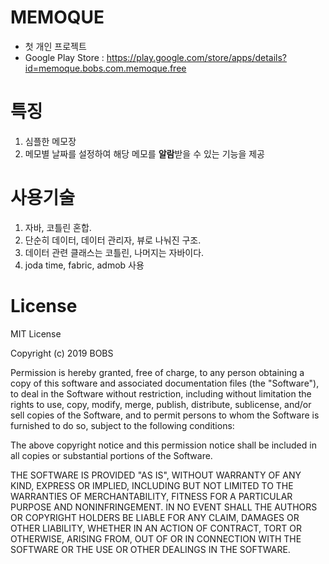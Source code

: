 # MEMOQUE

- 첫 개인 프로젝트
- Google Play Store : https://play.google.com/store/apps/details?id=memoque.bobs.com.memoque.free

# 특징

1. 심플한 메모장
2. 메모별 날짜를 설정하여 해당 메모를 **알람**받을 수 있는 기능을 제공

# 사용기술

1. 자바, 코틀린 혼합.
2. 단순히 데이터, 데이터 관리자, 뷰로 나눠진 구조.
3. 데이터 관련 클래스는 코틀린, 나머지는 자바이다.
4. joda time, fabric, admob 사용

# License

MIT License

Copyright (c) 2019 BOBS

Permission is hereby granted, free of charge, to any person obtaining a copy
of this software and associated documentation files (the "Software"), to deal
in the Software without restriction, including without limitation the rights
to use, copy, modify, merge, publish, distribute, sublicense, and/or sell
copies of the Software, and to permit persons to whom the Software is
furnished to do so, subject to the following conditions:

The above copyright notice and this permission notice shall be included in all
copies or substantial portions of the Software.

THE SOFTWARE IS PROVIDED "AS IS", WITHOUT WARRANTY OF ANY KIND, EXPRESS OR
IMPLIED, INCLUDING BUT NOT LIMITED TO THE WARRANTIES OF MERCHANTABILITY,
FITNESS FOR A PARTICULAR PURPOSE AND NONINFRINGEMENT. IN NO EVENT SHALL THE
AUTHORS OR COPYRIGHT HOLDERS BE LIABLE FOR ANY CLAIM, DAMAGES OR OTHER
LIABILITY, WHETHER IN AN ACTION OF CONTRACT, TORT OR OTHERWISE, ARISING FROM,
OUT OF OR IN CONNECTION WITH THE SOFTWARE OR THE USE OR OTHER DEALINGS IN THE
SOFTWARE.
